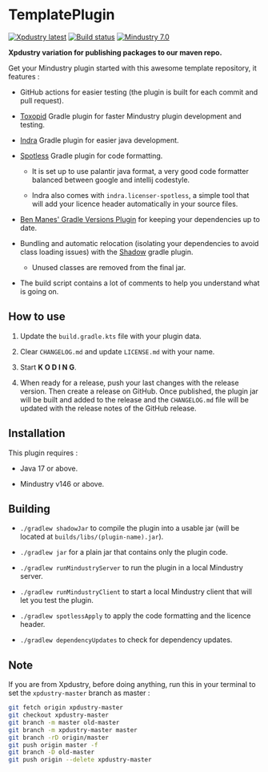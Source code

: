 # TemplatePlugin

[![Xpdustry latest](https://maven.xpdustry.com/api/badge/latest/releases/com/xpdustry/template?color=00FFFF&name=template-plugin&prefix=v)](https://github.com/xpdustry/template-plugin/releases)
[![Build status](https://github.com/xpdustry/template-plugin/actions/workflows/build.yml/badge.svg?branch=master&event=push)](https://github.com/xpdustry/template-plugin/actions/workflows/build.yml)
[![Mindustry 7.0 ](https://img.shields.io/badge/Mindustry-7.0-ffd37f)](https://github.com/Anuken/Mindustry/releases)

**Xpdustry variation for publishing packages to our maven repo.**

Get your Mindustry plugin started with this awesome template repository, it features :

- GitHub actions for easier testing (the plugin is built for each commit and pull request).

- [Toxopid](https://plugins.gradle.org/plugin/fr.xpdustry.toxopid) Gradle plugin for faster Mindustry plugin
  development and testing.

- [Indra](https://plugins.gradle.org/plugin/net.kyori.indra) Gradle plugin for easier java development.

- [Spotless](https://plugins.gradle.org/plugin/com.diffplug.spotless) Gradle plugin for code formatting.

  - It is set up to use palantir java format, a very good code formatter balanced between google and intellij codestyle.

  - Indra also comes with `indra.licenser-spotless`, a simple tool that will add your licence header automatically in your source files.

- [Ben Manes' Gradle Versions Plugin](https://github.com/ben-manes/gradle-versions-plugin) for keeping your
  dependencies up to date.

- Bundling and automatic relocation (isolating your dependencies to avoid class loading issues) with the
  [Shadow](https://imperceptiblethoughts.com/shadow/) gradle plugin.

  - Unused classes are removed from the final jar.

- The build script contains a lot of comments to help you understand what is going on.

## How to use

1. Update the `build.gradle.kts` file with your plugin data.

2. Clear `CHANGELOG.md` and update `LICENSE.md` with your name.

3. Start **K O D I N G**.

4. When ready for a release, push your last changes with the release version. Then create a release on GitHub. Once published, the plugin jar will be built and added to the release and the `CHANGELOG.md` file will be updated with the release notes of the GitHub release.

## Installation

This plugin requires :

- Java 17 or above.

- Mindustry v146 or above.

## Building

- `./gradlew shadowJar` to compile the plugin into a usable jar (will be located
  at `builds/libs/(plugin-name).jar`).

- `./gradlew jar` for a plain jar that contains only the plugin code.

- `./gradlew runMindustryServer` to run the plugin in a local Mindustry server.

- `./gradlew runMindustryClient` to start a local Mindustry client that will let you test the plugin.

- `./gradlew spotlessApply` to apply the code formatting and the licence header.

- `./gradlew dependencyUpdates` to check for dependency updates.

## Note

If you are from Xpdustry, before doing anything, run this in your terminal to set the `xpdustry-master` branch as master :

```bash
git fetch origin xpdustry-master
git checkout xpdustry-master
git branch -m master old-master
git branch -m xpdustry-master master
git branch -rD origin/master
git push origin master -f
git branch -D old-master
git push origin --delete xpdustry-master
```
